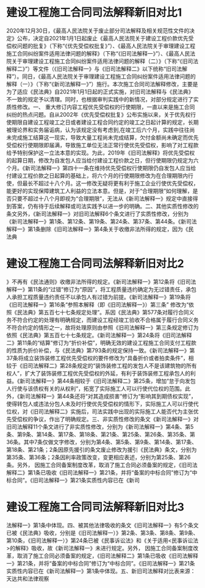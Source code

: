 # 建设工程施工合同司法解释新旧对比1

2020年12月30日，《最高人民法院关于废止部分司法解释及相关规范性文件的决定》公布，决定自2021年1月1日起废止《最高人民法院关于建设工程价款优先受偿权问题的批复》（下称“《优先受偿权批复》”）、《最高人民法院关于审理建设工程施工合同纠纷案件适用法律问题的解释》（下称“《旧司法解释一》”）、《最高人民法院关于审理建设工程施工合同纠纷案件适用法律问题的解释（二）》（下称“《旧司法解释二》”）等文件（《旧司法解释一》与《旧司法解释二》以下统称“旧司法解释”）。同日，《最高人民法院关于审理建设工程施工合同纠纷案件适用法律问题的解释（一）》（下称“《新司法解释一》”）施行。本次施工合同司法解释修改，主要是为了适应《民法典》自2021年1月1日起的正式实施，对旧司法解释与《民法典》不一致的规定予以清理。同时，也根据审判实践中的新情况，对部分规定进行了实质性修改。一、 重大修订内容工程优先受偿权的行使期限，一直以来是施工合同纠纷的热点问题。自从2002年《优先受偿权批复》公布实施以来，关于优先权行使期限自建设工程竣工之日或者建设工程合同约定的竣工之日起计算的规定，长期被理论界和实务届诟病，认为该规定没有考虑到,在竣工后六个月，实践中往往尚未完成施工结算这一现实，导致大量工程尚未完成结算，欠付金额尚未确定而优先受偿权行使期限即届满，导致施工单位无法正常行使优先受偿权，影响了对工程款给予特别保护这一立法本意的实现。为此，2019年《旧司法解释》将优先受偿权的起算日期，修改为自发包人应当给付建设工程价款之日，但行使期限仍规定为六个月。《新司法解释一》第四十一条在维持优先受偿权行使期限仍自发包人应当给付建设工程价款之日起算的基础上，将六个月的行使期限修改为在合理期限内行使，但最长不超过十八个月。这一修改无疑将更有利于施工企业行使优先受偿权，能更好的实现保障建筑工人利益的立法本意。但是，对于“合理期限”如何理解，是否只要不超过十八个月即视为“合理期限”，无法从《新司法解释一》规定中直接得到答案，仍有待于后续解释或司法实践予以进一步的明确。二、其他实质性修改的条文另外，《新司法解释一》对旧司法解释6个条文进行了实质性修改，分别为《新司法解释一》第1条、第12条、第19条、第24条、第37条、第44条。《新司法解释一》第1条删除《旧司法解释一》第4条关于收缴非法所得的规定，因为《民法典

# 建设工程施工合同司法解释新旧对比2

》不再有《民法通则》收缴非法所得的规定。《新司法解释一》第12条将《旧司法解释一》第11条的“过错”修订为“原因”，将工程质量违约确定为无过错责任，承包人承担工程质量违约责任不以承包人有过错为前提。《新司法解释一》第19条将《旧司法解释一》第16条“参照本解释（即《旧司法解释一》）第三条” 修改为“依照《民法典》第五百七十七条规定处理”。系因《民法典》第577条对履行合同义务不符合约定的处理有明确规定，而建设工程经竣工验收不合格属于履行合同义务不符合约定的情形之一，故将处理原则由参照《旧司法解释一》第三条规定修订为依照《民法典》第五百七十七条规定。《新司法解释一》第24条将《旧司法解释二》第11条的“结算”修订为“折价补偿”，明确无效的建设工程施工合同支付工程款的性质为折价补偿，与《民法典》第793条的规定保持一致。《新司法解释一》第37条将成立装饰装修工程优先受偿权的要件修改为“具备折价或者拍卖条件”，相较于《旧司法解释二》第28条规定的“装饰装修工程的发包人不是该建筑物的所有权人”，扩大了装饰装修工程优先受偿权的外延，有利于装饰装修工程承包人的利益。《新司法解释一》第44条相较于《旧司法解释二》第25条，增加“怠于向发包人行使与该债权有关的从权利”，拓宽了实际施工人可以行使代位权的范围。此外，《新司法解释一》第44条还将“对其造成损害”修订为“影响其到期债权实现”，使得转包人或违法分包人未及时行使优先受偿权的情形下，实际施工人可以行使代位权，对《旧司法解释二》实施后，司法实践中出现的实际施工人能否代为主张优先受偿权的争议，作出了明确规定。三、非实质性修改的条文《新司法解释一》对旧司法解释11个条文进行了非实质性修改，分别为《新司法解释一》第4条、第5条、第9条、第14条、第17条、第18条、第21条、第25条、第26条、第35条、第36条。其中7条仅做文字修改，分别为第4条、第5条、第9条、第14条、第17条、第18条、第21条；2条因原先援引的条文废止修改为援引《民法典》条文，分别为第35条、第36条；2条因利率政策改变，变更相应表述，分别为第25条、第26条。另外， 因施工合同备案制度改革，取消了施工合同必须备案的规定，《旧司法解释二》第1条已吸收《旧司法解释一》第21条，并将“备案的中标合同”修订为“中标合同”。《旧司法解释一》第21条实质性内容已在《新司

# 建设工程施工合同司法解释新旧对比3

法解释一》第1条中体现。四、被其他法律吸收的条文《旧司法解释一》有5个条文已被《民法典》吸收，分别是《旧司法解释一）》第2条、第3条、第8条、第9条、第10条，《旧司法解释一）》第24条已被《民事诉讼法》和《关于适用<民事诉讼法>的解释》吸收，故《新司法解释一》未进行规定。另外，   因施工合同备案制度改革，取消了施工合同必须备案的规定，《旧司法解释二》第1条已吸收《旧司法解释一》第21条，并将“备案的中标合同”修订为“中标合同”。《旧司法解释一》第21条实质性内容已在《新司法解释一》第1条中体现。五、新旧司法解释对比表来源：天达共和法律观察

